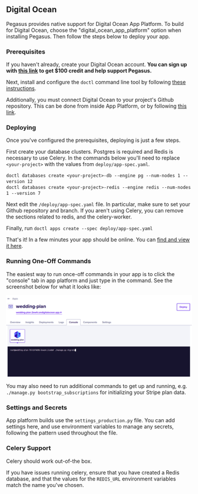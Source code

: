 ## Digital Ocean

Pegasus provides native support for Digital Ocean App Platform.
To build for Digital Ocean, choose the "digital_ocean_app_platform" option when installing Pegasus.
Then follow the steps below to deploy your app.

### Prerequisites

If you haven't already, create your Digital Ocean account.
**You can sign up with [this link](https://m.do.co/c/432e3abb37f3) to get $100 credit
and help support Pegasus.**

Next, install and configure the `doctl` command line tool by following [these instructions](https://www.digitalocean.com/docs/apis-clis/doctl/how-to/install/).

Additionally, you must connect Digital Ocean to your project's Github repository.
This can be done from inside App Platform, or by following [this link](https://cloud.digitalocean.com/apps/github/install).

### Deploying

Once you've configured the prerequisites, deploying is just a few steps.

First create your database clusters. Postgres is required and Redis is necessary to use Celery.
In the commands below you'll need to replace `<your-project>` with the values from `deploy/app-spec.yaml`.

```
doctl databases create <your-project>-db --engine pg --num-nodes 1 --version 12
doctl databases create <your-project>-redis --engine redis --num-nodes 1 --version 7
```

Next edit the `/deploy/app-spec.yaml` file. In particular, make sure to set your Github repository and branch.
If you aren't using Celery, you can remove the sections related to redis, and the celery-worker.

Finally, run `doctl apps create --spec deploy/app-spec.yaml`

That's it!
In a few minutes your app should be online.
You can [find and view it here](https://cloud.digitalocean.com/apps).

### Running One-Off Commands

The easiest way to run once-off commands in your app is to click the "console" tab in app platform and just type in the command.
See the screenshot below for what it looks like:

![Console Migrations](/images/deployment/running-migrations-do.png)

You may also need to run additional commands to get up and running, e.g. `./manage.py bootstrap_subscriptions`
for initializing your Stripe plan data.

### Settings and Secrets

App platform builds use the `settings_production.py` file.
You can add settings here, and use environment variables to manage any secrets, following the pattern used
throughout the file.

### Celery Support

Celery should work out-of-the box.

If you have issues running celery, ensure that you have created a Redis database, and that the values for the
`REDIS_URL` environment variables match the name you've chosen.
